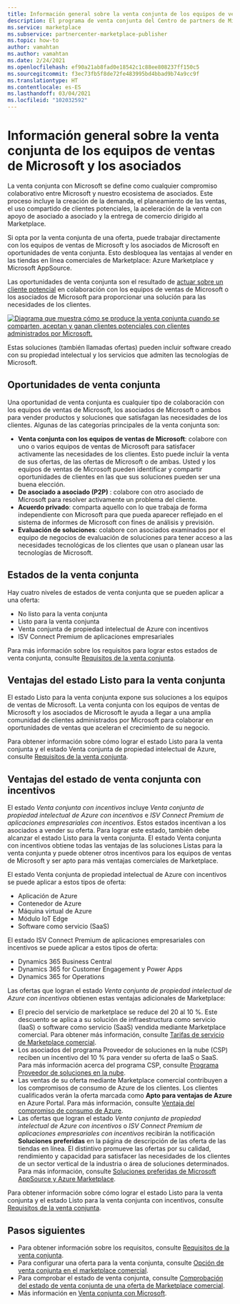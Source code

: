 ```yaml
---
title: Información general sobre la venta conjunta de los equipos de ventas de Microsoft y los asociados
description: El programa de venta conjunta del Centro de partners de Microsoft para asociados puede ayudarlo a llegar a una gran base de clientes y generar ventas nuevas.
ms.service: marketplace
ms.subservice: partnercenter-marketplace-publisher
ms.topic: how-to
author: vamahtan
ms.author: vamahtan
ms.date: 2/24/2021
ms.openlocfilehash: ef90a21ab8fad0e18542c1c88ee808237ff150c5
ms.sourcegitcommit: f3ec73fb5f8de72fe483995bd4bbad9b74a9cc9f
ms.translationtype: HT
ms.contentlocale: es-ES
ms.lasthandoff: 03/04/2021
ms.locfileid: "102032592"
---
```

# <a name="co-sell-with-microsoft-sales-teams-and-partners-overview"></a>Información general sobre la venta conjunta de los equipos de ventas de Microsoft y los asociados

La venta conjunta con Microsoft se define como cualquier compromiso colaborativo entre Microsoft y nuestro ecosistema de asociados. Este proceso incluye la creación de la demanda, el planeamiento de las ventas, el uso compartido de clientes potenciales, la aceleración de la venta con apoyo de asociado a asociado y la entrega de comercio dirigido al Marketplace.

Si opta por la venta conjunta de una oferta, puede trabajar directamente con los equipos de ventas de Microsoft y los asociados de Microsoft en oportunidades de venta conjunta. Esto desbloquea las ventajas al vender en las tiendas en línea comerciales de Marketplace: Azure Marketplace y Microsoft AppSource.

Las oportunidades de venta conjunta son el resultado de [actuar sobre un cliente potencial](./partner-center-portal/commercial-marketplace-get-customer-leads.md) en colaboración con los equipos de ventas de Microsoft o los asociados de Microsoft para proporcionar una solución para las necesidades de los clientes.

[![Diagrama que muestra cómo se produce la venta conjunta cuando se comparten, aceptan y ganan clientes potenciales con clientes administrados por Microsoft.](./media/marketplace-publishers-guide/marketplace-co-sell-v2.png)](./media/marketplace-publishers-guide/marketplace-co-sell-v2.png#lightbox)

Estas soluciones (también llamadas ofertas) pueden incluir software creado con su propiedad intelectual y los servicios que admiten las tecnologías de Microsoft.

## <a name="co-sell-opportunities"></a>Oportunidades de venta conjunta

Una oportunidad de venta conjunta es cualquier tipo de colaboración con los equipos de ventas de Microsoft, los asociados de Microsoft o ambos para vender productos y soluciones que satisfagan las necesidades de los clientes. Algunas de las categorías principales de la venta conjunta son:

- **Venta conjunta con los equipos de ventas de Microsoft**: colabore con uno o varios equipos de ventas de Microsoft para satisfacer activamente las necesidades de los clientes. Esto puede incluir la venta de sus ofertas, de las ofertas de Microsoft o de ambas. Usted y los equipos de ventas de Microsoft pueden identificar y compartir oportunidades de clientes en las que sus soluciones pueden ser una buena elección.
- **De asociado a asociado (P2P)** : colabore con otro asociado de Microsoft para resolver activamente un problema del cliente.
- **Acuerdo privado**: comparta aquello con lo que trabaja de forma independiente con Microsoft para que pueda aparecer reflejado en el sistema de informes de Microsoft con fines de análisis y previsión.
- **Evaluación de soluciones**: colabore con asociados examinados por el equipo de negocios de evaluación de soluciones para tener acceso a las necesidades tecnológicas de los clientes que usan o planean usar las tecnologías de Microsoft.

## <a name="co-sell-statuses"></a>Estados de la venta conjunta

Hay cuatro niveles de estados de venta conjunta que se pueden aplicar a una oferta:

- No listo para la venta conjunta
- Listo para la venta conjunta
- Venta conjunta de propiedad intelectual de Azure con incentivos
- ISV Connect Premium de aplicaciones empresariales  

Para más información sobre los requisitos para lograr estos estados de venta conjunta, consulte [Requisitos de la venta conjunta](co-sell-requirements.md).

## <a name="benefits-of-co-sell-ready-status"></a>Ventajas del estado Listo para la venta conjunta

El estado Listo para la venta conjunta expone sus soluciones a los equipos de ventas de Microsoft. La venta conjunta con los equipos de ventas de Microsoft y los asociados de Microsoft le ayuda a llegar a una amplia comunidad de clientes administrados por Microsoft para colaborar en oportunidades de ventas que aceleran el crecimiento de su negocio.

Para obtener información sobre cómo lograr el estado Listo para la venta conjunta y el estado Venta conjunta de propiedad intelectual de Azure, consulte [Requisitos de la venta conjunta](co-sell-requirements.md).

## <a name="benefits-of-co-sell-incentivized-status"></a>Ventajas del estado de venta conjunta con incentivos

El estado _Venta conjunta con incentivos_ incluye _Venta conjunta de propiedad intelectual de Azure con incentivos_ e _ISV Connect Premium de aplicaciones empresariales con incentivos_. Estos estados incentivan a los asociados a vender su oferta. Para lograr este estado, también debe alcanzar el estado Listo para la venta conjunta. El estado Venta conjunta con incentivos obtiene todas las ventajas de las soluciones Listas para la venta conjunta y puede obtener otros incentivos para los equipos de ventas de Microsoft y ser apto para más ventajas comerciales de Marketplace.

El estado Venta conjunta de propiedad intelectual de Azure con incentivos se puede aplicar a estos tipos de oferta:

- Aplicación de Azure
- Contenedor de Azure
- Máquina virtual de Azure
- Módulo IoT Edge
- Software como servicio (SaaS)

El estado ISV Connect Premium de aplicaciones empresariales con incentivos se puede aplicar a estos tipos de oferta:

- Dynamics 365 Business Central
- Dynamics 365 for Customer Engagement y Power Apps
- Dynamics 365 for Operations

Las ofertas que logran el estado _Venta conjunta de propiedad intelectual de Azure con incentivos_ obtienen estas ventajas adicionales de Marketplace:

- El precio del servicio de marketplace se reduce del 20 al 10 %. Este descuento se aplica a su solución de infraestructura como servicio (IaaS) o software como servicio (SaaS) vendida mediante Marketplace comercial. Para obtener más información, consulte [Tarifas de servicio de Marketplace comercial](marketplace-commercial-transaction-capabilities-and-considerations.md#commercial-marketplace-service-fees).
- Los asociados del programa Proveedor de soluciones en la nube (CSP) reciben un incentivo del 10 % para vender su oferta de IaaS o SaaS. Para más información acerca del programa CSP, consulte [Programa Proveedor de soluciones en la nube](cloud-solution-providers.md).
- Las ventas de su oferta mediante Marketplace comercial contribuyen a los compromisos de consumo de Azure de los clientes. Los clientes cualificados verán la oferta marcada como **Apto para ventajas de Azure** en Azure Portal. Para más información, consulte [Ventaja del compromiso de consumo de Azure](azure-consumption-commitment-benefit.md).
- Las ofertas que logran el estado _Venta conjunta de propiedad intelectual de Azure con incentivos_ o _ISV Connect Premium de aplicaciones empresariales con incentivos_ recibirán la notificación **Soluciones preferidas** en la página de descripción de las oferta de las tiendas en línea. El distintivo promueve las ofertas por su calidad, rendimiento y capacidad para satisfacer las necesidades de los clientes de un sector vertical de la industria o área de soluciones determinados. Para más información, consulte [Soluciones preferidas de Microsoft AppSource y Azure Marketplace](preferred-solutions.md).

Para obtener información sobre cómo lograr el estado Listo para la venta conjunta y el estado Listo para la venta conjunta con incentivos, consulte [Requisitos de la venta conjunta](co-sell-requirements.md).

## <a name="next-steps"></a>Pasos siguientes

- Para obtener información sobre los requisitos, consulte [Requisitos de la venta conjunta](co-sell-requirements.md).
- Para configurar una oferta para la venta conjunta, consulte [Opción de venta conjunta en el marketplace comercial](commercial-marketplace-co-sell.md).
- Para comprobar el estado de venta conjunta, consulte [Comprobación del estado de venta conjunta de una oferta de Marketplace comercial](co-sell-status.md).
- Más información en [Venta conjunta con Microsoft](https://partner.microsoft.com/membership/sell-with-microsoft).
